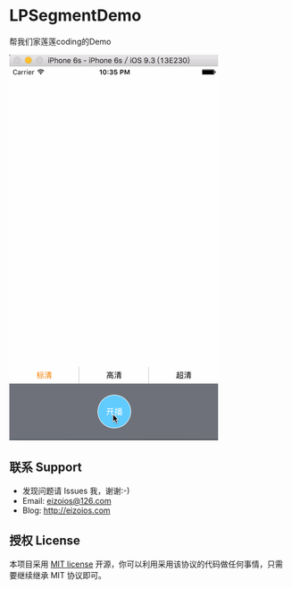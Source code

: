 # LPSegmentDemo

帮我们家莲莲coding的Demo

![LPMultiSelectDemo展示](https://github.com/EizoiOS/LPSegmentDemo/blob/master/LPSegmentGIF.gif)

## 联系 Support

* 发现问题请 Issues 我，谢谢:-)
* Email: eizoios@126.com
* Blog: http://eizoios.com

## 授权 License

本项目采用 [MIT license](http://opensource.org/licenses/MIT) 开源，你可以利用采用该协议的代码做任何事情，只需要继续继承 MIT 协议即可。